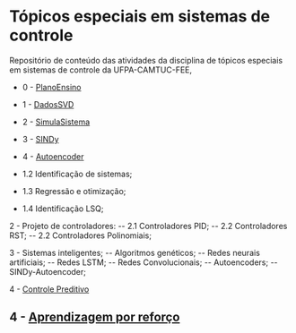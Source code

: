 # Tópicos especiais em sistemas de controle

Repositório de conteúdo das atividades da disciplina de tópicos especiais em sistemas de controle da UFPA-CAMTUC-FEE, 


- 0 - [PlanoEnsino](AL0-PlanoEnsino.html)
  
- 1 - [DadosSVD](AL1-PadroesDadosSVD.html)
  
- 2 - [SimulaSistema](AL2-SimulaSIstema.html)
  
- 3 - [SINDy](AL5-SINDy.html)
  
- 4 - [Autoencoder](AL8-AutoEncoder.html)
  
- 1.2 Identificação de sistemas;
- 1.3 Regressão e otimização;
- 1.4 Identificação LSQ;

2 - Projeto de controladores:
-- 2.1 Controladores PID;
-- 2.2 Controladores RST;
-- 2.2 Controladores Polinomiais;

3 - Sistemas inteligentes;
-- Algoritmos genéticos;
-- Redes neurais artificiais;
-- Redes LSTM;
-- Redes Convolucionais;
-- Autoencoders;
-- SINDy-Autoencoder;

4 - [Controle Preditivo](AL5-MPC.html)

4 - [Aprendizagem por reforço](AL8-RL.html)
- 
